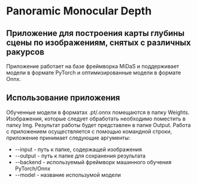 # Panoramic Monocular Depth
## Приложение для построения карты глубины сцены по изображениям, снятых с различных ракурсов

Приложение работает на базе фреймворка MiDaS и поддерживает модели в формате PyTorch и оптимизированные модели в формате Onnx.  

## Использование приложения
Обученные модели в форматах .pt/.onnx помещаются в папку Weights.  
Изображения, которые следует обработать необходимо поместить в папку Img.
Результат работы будет представлен в папке Output.
Работа с приложением осуществляется с помощью командной строки, приложение принимает следующие аргументы:  
- --input - путь к папке, содержащей изображения
- --output - путь к папке для сохранения результата
- --backend - используемый фреймворк машинного обучения PyTorch/Onnx
- --model - название использумой модели

